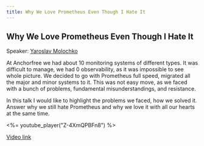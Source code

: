 ```yaml
---
title: Why We Love Prometheus Even Though I Hate It
---
```


## Why We Love Prometheus Even Though I Hate It

Speaker: [Yaroslav Molochko](/2017-munich/speakers/yaroslav-molochko/)

At Anchorfree we had about 10 monitoring systems of different types. It was difficult to manage, we had 0 observability, as it was impossible to see whole picture. We decided to go with Prometheus full speed, migrated all the major and minor systems to it. This was not easy move, as we faced with a bunch of problems, fundamental misunderstandings, and resistance.

In this talk I would like to highlight the problems we faced, how we solved it. Answer why we still hate Prometheus and why we love it with all our hearts at the same time.

<%= youtube_player("Z-4XmQPBFn8") %>

[Video link](https://youtu.be/Z-4XmQPBFn8)
